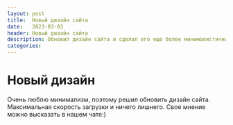 ```yaml
---
layout: post
title:  Новый дизайн сайта
date:   2023-03-03
header: Новый дизайн сайта
description: Обновил дизайн сайта и сделал его еще более минималистичным. 
categories:
---
```


# Новый дизайн
Очень люблю минимализм, поэтому решил обновить дизайн сайта. Максимальная скорость загрузки и ничего лишнего. Свое мнение можно высказать в нашем чате:)
